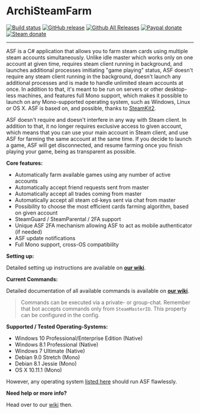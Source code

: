 ArchiSteamFarm
===================

[![Build status](https://ci.appveyor.com/api/projects/status/yi0y25nipcb1j1yj?svg=true)](https://ci.appveyor.com/project/JustArchi/archisteamfarm) [![GitHub release](https://img.shields.io/github/release/JustArchi/ArchiSteamFarm.svg)](https://github.com/JustArchi/ArchiSteamFarm/releases/latest) [![Github All Releases](https://img.shields.io/github/downloads/JustArchi/ArchiSteamFarm/total.svg)](https://github.com/JustArchi/ArchiSteamFarm/releases) [![Paypal donate](https://img.shields.io/badge/paypal-donate-yellow.svg)](https://www.paypal.com/cgi-bin/webscr?cmd=_s-xclick&hosted_button_id=HD2P2P3WGS5Y4) [![Steam donate](https://img.shields.io/badge/steam-donate-yellow.svg)](https://steamcommunity.com/tradeoffer/new/?partner=46697991&token=0ix2Ruv_)

---

ASF is a C# application that allows you to farm steam cards using multiple steam accounts simultaneously. Unlike idle master which works only on one account at given time, requires steam client running in background, and launches additional processes imitiating "game playing" status, ASF doesn't require any steam client running in the background, doesn't launch any additional processes and is made to handle unlimited steam accounts at once. In addition to that, it's meant to be run on servers or other desktop-less machines, and features full Mono support, which makes it possible to launch on any Mono-supported operating system, such as Windows, Linux or OS X. ASF is based on, and possible, thanks to [SteamKit2](https://github.com/SteamRE/SteamKit).

ASF doesn't require and doesn't interfere in any way with Steam client. In addition to that, it no longer requires exclusive access to given account, which means that you can use your main account in Steam client, and use ASF for farming the same account at the same time. If you decide to launch a game, ASF will get disconnected, and resume farming once you finish playing your game, being as transparent as possible.

**Core features:**

- Automatically farm available games using any number of active accounts
- Automatically accept friend requests sent from master
- Automatically accept all trades coming from master
- Automatically accept all steam cd-keys sent via chat from master
- Possibility to choose the most efficient cards farming algorithm, based on given account
- SteamGuard / SteamParental / 2FA support
- Unique ASF 2FA mechanism allowing ASF to act as mobile authenticator (if needed)
- ASF update notifications
- Full Mono support, cross-OS compatibility

**Setting up:**

Detailed setting up instructions are available on **[our wiki](https://github.com/JustArchi/ArchiSteamFarm/wiki/Setting-up)**.

**Current Commands:**

Detailed documentation of all available commands is available on **[our wiki](https://github.com/JustArchi/ArchiSteamFarm/wiki/Commands)**.

> Commands can be executed via a private- or group-chat.
> Remember that bot accepts commands only from ```SteamMasterID```. This property can be configured in the config.

**Supported / Tested Operating-Systems:**

 - Windows 10 Professional/Enterprise Edition (Native)
 - Windows 8.1 Professional (Native)
 - Windows 7 Ultimate (Native)
 - Debian 9.0 Stretch (Mono)
 - Debian 8.1 Jessie (Mono)
 - OS X 10.11.1 (Mono)
 
However, any operating system [listed here](http://www.mono-project.com/docs/about-mono/supported-platforms/) should run ASF flawlessly.

**Need help or more info?**

Head over to our [wiki](https://github.com/JustArchi/ArchiSteamFarm/wiki) then.
